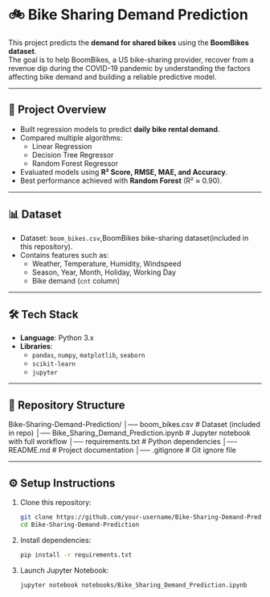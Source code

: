 # 🚲 Bike Sharing Demand Prediction

This project predicts the **demand for shared bikes** using the **BoomBikes dataset**.  
The goal is to help BoomBikes, a US bike-sharing provider, recover from a revenue dip during the COVID-19 pandemic by understanding the factors affecting bike demand and building a reliable predictive model.  

---

## 📌 Project Overview
- Built regression models to predict **daily bike rental demand**.
- Compared multiple algorithms:
  - Linear Regression
  - Decision Tree Regressor
  - Random Forest Regressor
- Evaluated models using **R² Score, RMSE, MAE, and Accuracy**.
- Best performance achieved with **Random Forest** (R² ≈ 0.90).

---

## 📊 Dataset
- Dataset: `boom_bikes.csv`,BoomBikes bike-sharing dataset(included in this repository).  
- Contains features such as:
  - Weather, Temperature, Humidity, Windspeed
  - Season, Year, Month, Holiday, Working Day
  - Bike demand (`cnt` column)

---

## 🛠️ Tech Stack
- **Language**: Python 3.x  
- **Libraries**:
  - `pandas`, `numpy`, `matplotlib`, `seaborn`
  - `scikit-learn`  
  - `jupyter`

---

## 📂 Repository Structure
Bike-Sharing-Demand-Prediction/
│── boom_bikes.csv # Dataset (included in repo)
│── Bike_Sharing_Demand_Prediction.ipynb # Jupyter notebook with full workflow
│── requirements.txt # Python dependencies
│── README.md # Project documentation
│── .gitignore # Git ignore file


---

## ⚙️ Setup Instructions

1. Clone this repository:
   ```bash
   git clone https://github.com/your-username/Bike-Sharing-Demand-Prediction.git
   cd Bike-Sharing-Demand-Prediction
   
2. Install dependencies:
   ```bash
   pip install -r requirements.txt
   
3. Launch Jupyter Notebook:
   ```bash
   jupyter notebook notebooks/Bike_Sharing_Demand_Prediction.ipynb

